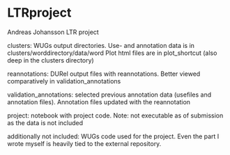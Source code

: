 # LTRproject
Andreas Johansson LTR project

clusters: WUGs output directories.
Use- and annotation data is in clusters/worddirectory/data/word
Plot html files are in plot_shortcut (also deep in the clusters directory)

reannotations: DURel output files with reannotations. Better viewed comparatively in validation_annotations

validation_annotations: selected previous annotation data (usefiles and annotation files). Annotation files updated with the reannotation

project: notebook with project code. Note: not executable as of submission as the data is not included

additionally not included: WUGs code used for the project. Even the part I wrote myself is heavily tied to the external repository.